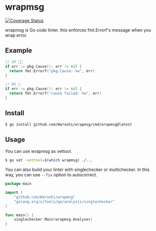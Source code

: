 # wrapmsg
[![Coverage Status](https://coveralls.io/repos/github/Warashi/wrapmsg/badge.svg?branch=main)](https://coveralls.io/github/Warashi/wrapmsg?branch=main)

wrapmsg is Go code linter.
this enforces fmt.Errorf's message when you wrap error.

## Example
```go
// OK 👍🏻
if err := pkg.Cause(); err != nil {
  return fmt.Errorf("pkg.Cause: %w", err)
}

// NG 🙅
if err := pkg.Cause(); err != nil {
  return fmt.Errorf("cause failed: %w", err)
}
```

## Install
```sh
$ go install github.com/Warashi/wrapmsg/cmd/wrapmsg@latest
```

## Usage
You can use wrapmsg as vettool.
```sh
$ go vet -vettool=$(which wrapmsg) ./...
```

You can also build your linter with singlechecker or multichecker.
In this way, you can use `--fix` option to autocorrect.
```go
package main

import (
	"github.com/Warashi/wrapmsg"
	"golang.org/x/tools/go/analysis/singlechecker"
)

func main() {
	singlechecker.Main(wrapmsg.Analyzer)
}
```

